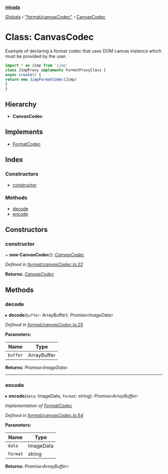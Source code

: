 **[mirada](../README.md)**

[Globals](../README.md) › ["format/canvasCodec"](../modules/_format_canvascodec_.md) › [CanvasCodec](_format_canvascodec_.canvascodec.md)

# Class: CanvasCodec

Example of declaring a format codec that uses DOM canvas instance which must be provided by the user.

```ts
import * as Jimp from 'jimp'
class JimpProxy implements FormatProxyClass {
async create() {
return new JimpFormatCodec(Jimp)
}
}
```

## Hierarchy

* **CanvasCodec**

## Implements

* [FormatCodec](../interfaces/_types_mirada_.formatcodec.md)

## Index

### Constructors

* [constructor](_format_canvascodec_.canvascodec.md#constructor)

### Methods

* [decode](_format_canvascodec_.canvascodec.md#decode)
* [encode](_format_canvascodec_.canvascodec.md#encode)

## Constructors

###  constructor

\+ **new CanvasCodec**(): *[CanvasCodec](_format_canvascodec_.canvascodec.md)*

*Defined in [format/canvasCodec.ts:22](https://github.com/cancerberoSgx/mirada/blob/0ec64a4/mirada/src/format/canvasCodec.ts#L22)*

**Returns:** *[CanvasCodec](_format_canvascodec_.canvascodec.md)*

## Methods

###  decode

▸ **decode**(`buffer`: ArrayBuffer): *Promise‹ImageData›*

*Defined in [format/canvasCodec.ts:25](https://github.com/cancerberoSgx/mirada/blob/0ec64a4/mirada/src/format/canvasCodec.ts#L25)*

**Parameters:**

Name | Type |
------ | ------ |
`buffer` | ArrayBuffer |

**Returns:** *Promise‹ImageData›*

___

###  encode

▸ **encode**(`data`: ImageData, `format`: string): *Promise‹ArrayBuffer›*

*Implementation of [FormatCodec](../interfaces/_types_mirada_.formatcodec.md)*

*Defined in [format/canvasCodec.ts:54](https://github.com/cancerberoSgx/mirada/blob/0ec64a4/mirada/src/format/canvasCodec.ts#L54)*

**Parameters:**

Name | Type |
------ | ------ |
`data` | ImageData |
`format` | string |

**Returns:** *Promise‹ArrayBuffer›*